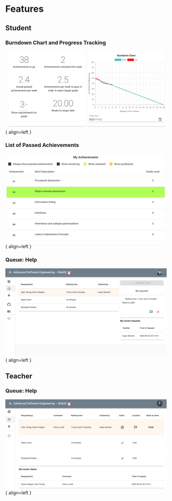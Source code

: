 # Features

## Student

### Burndown Chart and Progress Tracking
![Burndown chart](assets/features/burndown_planner.png){ align=left }

### List of Passed Achievements
![My achievements](assets/features/my_acheievements.png){ align=left }

### Queue: Help
![List of help requests](assets/features/help_request.png){ align=left }

## Teacher

### Queue: Help
![List of help requests as teacher](assets/features/help_request_teacher.png){ align=left }